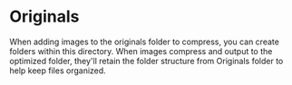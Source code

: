 # Originals
When adding images to the originals folder to compress, you can create folders within this directory. When images compress and output to the optimized folder, they'll retain the folder structure from Originals folder to help keep files organized. 
